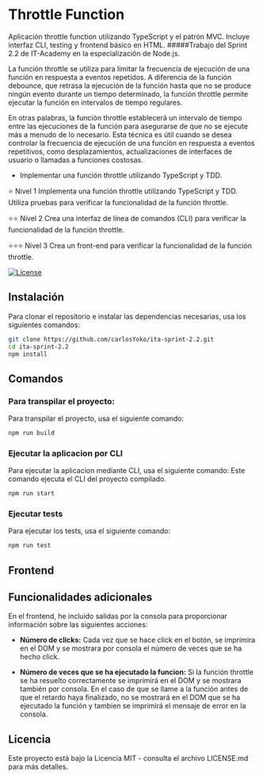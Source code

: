 # Throttle Function

Aplicación throttle function utilizando TypeScript y el patrón MVC.
Incluye interfaz CLI, testing y frontend básico en HTML.
#####Trabajo del Sprint 2.2 de IT-Academy en la especialización de Node.js.<br>

La función throttle se utiliza para limitar la frecuencia de ejecución de una función en respuesta a eventos repetidos. A diferencia de la función debounce, que retrasa la ejecución de la función hasta que no se produce ningún evento durante un tiempo determinado, la función throttle permite ejecutar la función en intervalos de tiempo regulares.

En otras palabras, la función throttle establecerá un intervalo de tiempo entre las ejecuciones de la función para asegurarse de que no se ejecute más a menudo de lo necesario. Esta técnica es útil cuando se desea controlar la frecuencia de ejecución de una función en respuesta a eventos repetitivos, como desplazamientos, actualizaciones de interfaces de usuario o llamadas a funciones costosas.

- Implementar una función throttle utilizando TypeScript y TDD.

⭐ Nivel 1
Implementa una función throttle utilizando TypeScript y TDD.
Utiliza pruebas para verificar la funcionalidad de la función throttle.

⭐⭐ Nivel 2
Crea una interfaz de línea de comandos (CLI) para verificar la funcionalidad de la función throttle.

⭐⭐⭐ Nivel 3
Crea un front-end para verificar la funcionalidad de la función throttle.

[![License](https://img.shields.io/badge/license-MIT-blue.svg)](LICENSE.md)

## Instalación

Para clonar el repositorio e instalar las dependencias necesarias, usa los siguientes comandos:

```bash
git clone https://github.com/carlosYoko/ita-sprint-2.2.git
cd ita-sprint-2.2
npm install
```

## Comandos

### Para transpilar el proyecto:

Para transpilar el proyecto, usa el siguiente comando:

```bash
npm run build
```

### Ejecutar la aplicacion por CLI

Para ejecutar la aplicacion mediante CLI, usa el siguiente comando:
Este comando ejecuta el CLI del proyecto compilado.

```bash
npm run start
```

### Ejecutar tests

Para ejecutar los tests, usa el siguiente comando:

```bash
npm run test
```

## Frontend

## Funcionalidades adicionales

En el frontend, he incluido salidas por la consola para proporcionar información sobre las siguientes acciones:

- **Número de clicks:** Cada vez que se hace click en el botón, se imprimira en el DOM y se mostrara por consola el número de veces que se ha hecho click.

- **Número de veces que se ha ejecutado la funcion:** Si la función throttle se ha resuelto correctamente se imprimirá en el DOM y se mostrara también por consola.
  En el caso de que se llame a la función antes de que el retardo haya finalizado, no se mostrará en el DOM que se ha ejecutado la función y tambien se imprimirá el mensaje de error en la consola.

## Licencia

Este proyecto está bajo la Licencia MIT - consulta el archivo LICENSE.md para más detalles.
